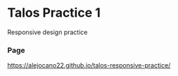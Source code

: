 # Talos Practice 1

Responsive design practice

### Page

https://alejocano22.github.io/talos-responsive-practice/
